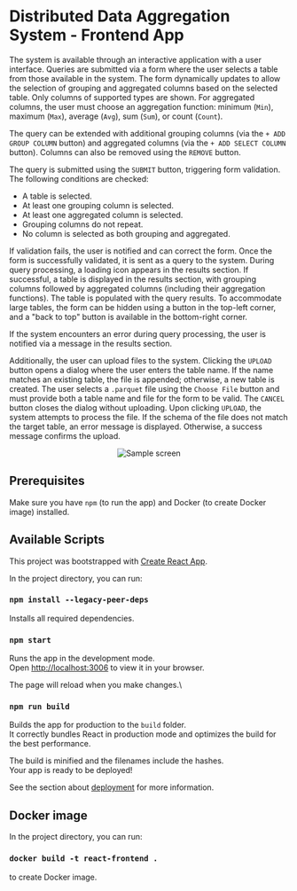 # Distributed Data Aggregation System - Frontend App

The system is available through an interactive application with a user interface. Queries are submitted via a form where the user selects a table from those available in the system. The form dynamically updates to allow the selection of grouping and aggregated columns based on the selected table. Only columns of supported types are shown. For aggregated columns, the user must choose an aggregation function: minimum (`Min`), maximum (`Max`), average (`Avg`), sum (`Sum`), or count (`Count`). 

The query can be extended with additional grouping columns (via the `+ ADD GROUP COLUMN` button) and aggregated columns (via the `+ ADD SELECT COLUMN` button). Columns can also be removed using the `REMOVE` button. 

The query is submitted using the `SUBMIT` button, triggering form validation. The following conditions are checked:
- A table is selected.
- At least one grouping column is selected.
- At least one aggregated column is selected.
- Grouping columns do not repeat.
- No column is selected as both grouping and aggregated.

If validation fails, the user is notified and can correct the form. Once the form is successfully validated, it is sent as a query to the system. During query processing, a loading icon appears in the results section. If successful, a table is displayed in the results section, with grouping columns followed by aggregated columns (including their aggregation functions). The table is populated with the query results. To accommodate large tables, the form can be hidden using a button in the top-left corner, and a "back to top" button is available in the bottom-right corner.

If the system encounters an error during query processing, the user is notified via a message in the results section.

Additionally, the user can upload files to the system. Clicking the `UPLOAD` button opens a dialog where the user enters the table name. If the name matches an existing table, the file is appended; otherwise, a new table is created. The user selects a `.parquet` file using the `Choose File` button and must provide both a table name and file for the form to be valid. The `CANCEL` button closes the dialog without uploading. Upon clicking `UPLOAD`, the system attempts to process the file. If the schema of the file does not match the target table, an error message is displayed. Otherwise, a success message confirms the upload.

<p align="center">
  <img src="https://github.com/user-attachments/assets/83203bed-563e-49e8-9d6e-d4a00aa69188" alt="Sample screen"/>
</p>

## Prerequisites

Make sure you have `npm` (to run the app) and Docker (to create Docker image) installed.

### 

## Available Scripts

This project was bootstrapped with [Create React App](https://github.com/facebook/create-react-app).

In the project directory, you can run:

### `npm install --legacy-peer-deps`

Installs all required dependencies.

### `npm start`

Runs the app in the development mode.\
Open [http://localhost:3006](http://localhost:3006) to view it in your browser.

The page will reload when you make changes.\

### `npm run build`

Builds the app for production to the `build` folder.\
It correctly bundles React in production mode and optimizes the build for the best performance.

The build is minified and the filenames include the hashes.\
Your app is ready to be deployed!

See the section about [deployment](https://facebook.github.io/create-react-app/docs/deployment) for more information.

## Docker image

In the project directory, you can run:

### `docker build -t react-frontend .`

to create Docker image.


